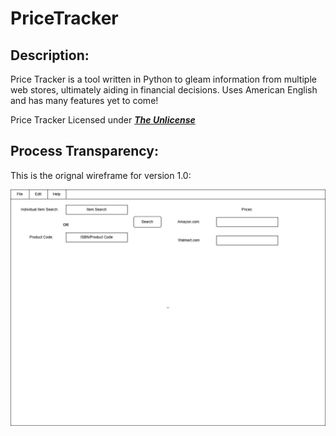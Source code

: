 <h1>PriceTracker</h1>

<h2>Description:</h2>
Price Tracker is a tool written in Python to gleam information from multiple web stores, ultimately aiding in financial decisions. Uses American English and has many features yet to come!

Price Tracker Licensed under <strong><em>[The Unlicense](https://unlicense.org)</em></strong>

<h2>Process Transparency:</h2>

This is the orignal wireframe for version 1.0:

![Price Tracker v1.0 Wireframe](https://github.com/mmangus1/PriceTracker/blob/main/Planning/PriceTrackerMain_v1.jpg)

